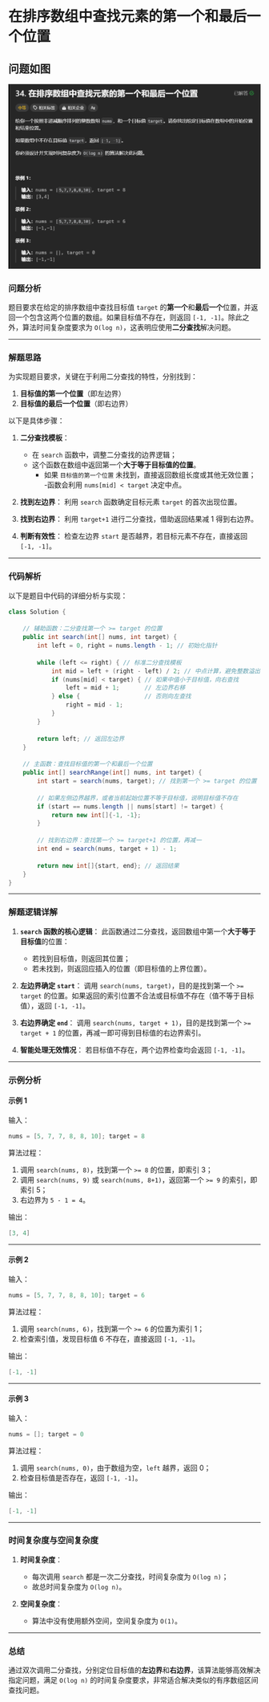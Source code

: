 # 在排序数组中查找元素的第一个和最后一个位置

## 问题如图

![alt text](二分首尾.png)

### 问题分析

题目要求在给定的排序数组中查找目标值 `target` 的**第一个**和**最后一个**位置，并返回一个包含这两个位置的数组。如果目标值不存在，则返回 `[-1, -1]`。除此之外，算法时间复杂度要求为 `O(log n)`，这表明应使用**二分查找**解决问题。

---

### 解题思路

为实现题目要求，关键在于利用二分查找的特性，分别找到：

1. **目标值的第一个位置**（即左边界）
2. **目标值的最后一个位置**（即右边界）

以下是具体步骤：

1. **二分查找模板**：
    - 在 `search` 函数中，调整二分查找的边界逻辑；  
    - 这个函数在数组中返回第一个**大于等于目标值的位置**。  
      - 如果 `目标值的第一个位置` 未找到，直接返回数组长度或其他无效位置；  
      -函数会利用 `nums[mid] < target` 决定中点。

2. **找到左边界**：
   利用 `search` 函数确定目标元素 `target` 的首次出现位置。

3. **找到右边界**：
   利用 `target+1` 进行二分查找，借助返回结果减 1 得到右边界。

4. **判断有效性**：
   检查左边界 `start` 是否越界，若目标元素不存在，直接返回 `[-1, -1]`。

---

### 代码解析

以下是题目中代码的详细分析与实现：

```java
class Solution {

    // 辅助函数：二分查找第一个 >= target 的位置
    public int search(int[] nums, int target) {
        int left = 0, right = nums.length - 1; // 初始化指针

        while (left <= right) { // 标准二分查找模板
            int mid = left + (right - left) / 2; // 中点计算，避免整数溢出
            if (nums[mid] < target) { // 如果中值小于目标值，向右查找
                left = mid + 1;       // 左边界右移
            } else {                  // 否则向左查找
                right = mid - 1;      
            }
        }

        return left; // 返回左边界
    }

    // 主函数：查找目标值的第一个和最后一个位置
    public int[] searchRange(int[] nums, int target) {
        int start = search(nums, target); // 找到第一个 >= target 的位置

        // 如果左侧边界越界，或者当前起始位置不等于目标值，说明目标值不存在
        if (start == nums.length || nums[start] != target) {
            return new int[]{-1, -1}; 
        }

        // 找到右边界：查找第一个 >= target+1 的位置，再减一
        int end = search(nums, target + 1) - 1;

        return new int[]{start, end}; // 返回结果
    }
}
```

---

### 解题逻辑详解

1. **`search` 函数的核心逻辑**：
   此函数通过二分查找，返回数组中第一个**大于等于目标值**的位置：
   - 若找到目标值，则返回其位置；
   - 若未找到，则返回应插入的位置（即目标值的上界位置）。

2. **左边界确定 `start`**：
   调用 `search(nums, target)`，目的是找到第一个 `>= target` 的位置。如果返回的索引位置不合法或目标值不存在（值不等于目标值），返回 `[-1, -1]`。

3. **右边界确定 `end`**：
   调用 `search(nums, target + 1)`，目的是找到第一个 `>= target + 1` 的位置，再减一即可得到目标值的右边界索引。

4. **智能处理无效情况**：
   若目标值不存在，两个边界检查均会返回 `[-1, -1]`。

---

### 示例分析

#### 示例 1

输入：

```java
nums = [5, 7, 7, 8, 8, 10]; target = 8
```

算法过程：

1. 调用 `search(nums, 8)`，找到第一个 `>= 8` 的位置，即索引 3；
2. 调用 `search(nums, 9)` 或 `search(nums, 8+1)`，返回第一个 `>= 9` 的索引，即索引 5；
3. 右边界为 `5 - 1 = 4`。

输出：

```java
[3, 4]
```

---

#### 示例 2

输入：

```java
nums = [5, 7, 7, 8, 8, 10]; target = 6
```

算法过程：

1. 调用 `search(nums, 6)`，找到第一个 `>= 6` 的位置为索引 1；
2. 检查索引值，发现目标值 6 不存在，直接返回 `[-1, -1]`。

输出：

```java
[-1, -1]
```

---

#### 示例 3

输入：

```java
nums = []; target = 0
```

算法过程：

1. 调用 `search(nums, 0)`，由于数组为空，`left` 越界，返回 0；
2. 检查目标值是否存在，返回 `[-1, -1]`。

输出：

```java
[-1, -1]
```

---

### 时间复杂度与空间复杂度

1. **时间复杂度**：
   - 每次调用 `search` 都是一次二分查找，时间复杂度为 `O(log n)`；
   - 故总时间复杂度为 `O(log n)`。

2. **空间复杂度**：
   - 算法中没有使用额外空间，空间复杂度为 `O(1)`。

---

### 总结

通过双次调用二分查找，分别定位目标值的**左边界**和**右边界**，该算法能够高效解决指定问题，满足 `O(log n)` 的时间复杂度要求，非常适合解决类似的有序数组区间查找问题。

